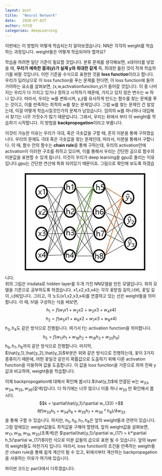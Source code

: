 ```yaml
---
layout: post
title:  "Neural Network"
date:   2020-07-02T
author: 이지원
categories: deepLearning
---
```


이번에는 이 방법이 어떻게 학습되는지 알아보겠습니다. NN은 각각의 weight를 학습하는 과정입니다. weight들은 어떻게 학습되어야 할까요?

 학습을 하려면 일단 기준이 필요할 것입니다. 분류 문제를 생각해보면, x데이터를 넣었을 때, **우리가 예측한 결과($\hat{y}$)가 실제 y와 최대한 같게** 즉, 최대한 틀린 것이 적게 학습하기를 바랄 것입니다. 이런 기준을 수식으로 표현한 것을 **loss function**이라고 합니다. 우리가 딥러닝으로 이 loss function을 푸는 문제를 한다면, 이 loss function에 들어가야하는 요소를 살펴보면, (x,w,activationfunction,y)가 들어갈 것입니다. 이 중 나머지는 우리가 다 가지고 있거나 정하고 시작하기 때문에, 가지고 있지 않은 변수는 w 하나 입니다. 따라서, 우리는 w를 변화시켜, y,$\hat{y}$를 유사하게 만드는 함수를 찾는 문제를 푸는 것이고, 이를 만족하는 최적의 w를 찾는 문제입니다. 그럼 w를 찾는 문제인 건 알았는데, 이걸 어떻게 학습시킬것인가의 문제가 남았습니다. 임의의 w를 하나하나 대입해서 찾기는 너무 가짓수가 많기 때문입니다. 그래서, 우리는 뒤에서 부터 이 weight를 학습하기 시작합니다. 이 방법을 **backpropogation**이라고 부릅니다. 

 이것이 가능한 이유는 우리가 극대, 혹은 극솟값을 구할 때, 흔히 미분을 통해 구하였습니다. 우리의 문제도 극대 혹은 극솟값을 찾는 문제인데, 따라서, 미분을 통해서 구합니다. 이 때, 함수 안의 함수는 **chain rule**을 통해 구하는데, 우리의 activation안에 activation이 이러한 구조를 취하고 있으며, 이를 통해서 우리는 간단한 곱으로 함수의 미분값을 표현할 수 있게 됩니다. 이것이 우리가 deep learning을 gpu로 돌리는 이유입니다.gpu는 간단한 연산에 특화 되어있기 때문이죠. 그림으로 확인해 보도록 하겠습니다.
<img src ="https://github.com/easy1012/easy1012.github.io/blob/master/assets/irismodel3.jpg?raw=true ">
위의 그림은 irisdata로 hidden layer를 두개 가진 NN모델을 만든 모델입니다. 위의 모델을 기준으로 공부하도록 하겠습니다. x1,x2,x3,x4는 각각 꽃받침 길이,너비, 꽃잎 길이 ,너비입니다. 그리고, 각 노드(x1,x2,x3,x4)를 연결하고 있는 선은 weight들을 의미합니다. 이 때, h1을 구성하는 식을 써보면,$$h_1 =f(w_1x1+w_2x2+w_3x3+w_4x4)$$$$h_2 =f(w_5x1+w_6x2+w_7x3+w_8x4)$$ $h_3,h_4$도 같은 방식으로 진행됩니다. 여기서 f는 activation function을 의미합니다.
$$h_5 = f(w_{17}h_1+w_{18}h_2+w_{19}h_3+w_{20}h_4)$$ $h_6,h_7,h_8$까지 같은 방식으로 진행합니다. 마지막, $\hat{y_1},\hat{y_2},\hat{y_3}$부분은 위와 같은 방식으로 진행하는데, 꽃이 3가지 종류이기 때문에, 어떤 꽃일것 같은지 확률값으로 도출하기 위해 다른 activation function을 이용하여 값을 도출합니다. 이 값을 loss function을 기준으로 하여 진짜 y값과 비교하여, weight들을 학습합니다.

이제 backpropogation에 대해서 확인해 봅시다.$\hat{y_1}$에 연결된 w는 $w_{33},w_{34},w_{35},w_{36}$(갈색)입니다. 다 하기에는 너무 많으니 이중 하나 $w_{33}$ 만 확인해서 봅시다. $$k = \partial\hat{y_1}/\partial w_{33} =$$$$\partial f(w_{33}h_5+w_{34}h_6+w_{35}h_7+w_{36}*h_8)/\partial w_{33}$$을 통해 구할 수 있습니다. 하지만, $h_5,h_6,h_7,h_8$은 앞의 weight들과 관련이 있습니다. 그럼 앞에있는 weight값들도 최적값을 구해야 할텐데, 앞의 weight값을 살펴보면, $w_{17},w_{18},w_{19},w_{20}$(초록색)은 $\partial\hat{y_1}/\partial w_{17} = k*\partial h_5/\partial w_{17}$이런 식으로 미분 값들의 곱으로 표현 될 수 있습니다. 앞의 layer의 weight들도 마찬가지 입니다. 따라서, loss function의 조건을 만족하는 weigth들은 chain rule을 통해 쉽게 계산이 될 수 있고, 뒤에서부터 계산하는 backpropagation을 사용하는 이유가 여기에 있습니다.

파이썬 코드는 part3에서 다루겠습니다.




